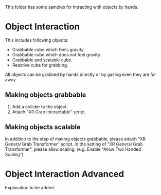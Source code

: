 This folder has some samples for intracting with objects by hands.

# Object Interaction
This includes following objects:

- Grabbable cube which feels gravity.
- Grabbable cube which does not feel gravity.
- Grabbable and scalable cube.
- Reactive cube for grabbing.

All objects can be grabbed by hands directly or by gazing even they are far away.

## Making objects grabbable
1. Add a collider to the object.
2. Attach "XR Grab Interactable" script.

## Making objects scalable
In addition to the step of making objects grabbable, please attach "XR General Grab Transformer" script.
In the setting of "XR General Grab Transformer", please allow scaling. (e.g. Enable "Allow Two Handed Scaling")


# Object Interaction Advanced
Explanation to be added.